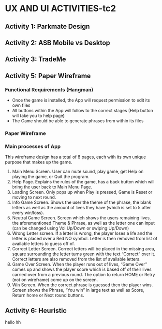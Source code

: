 # UX AND UI ACTIVITIES-tc2

## Activity 1: Parkmate Design



## Activity 2: ASB Mobile vs Desktop


## Activity 3: TradeMe



## Activity 5: Paper Wireframe 

### Functional Requirements (Hangman)

+ Once the game is installed, the App will request permission to edit its own files
+ All buttons within the App will follow to the correct stages (Help button will take you to help page)
+ The Game should be able to generate phrases from within its files

### Paper Wireframe



### Main processes of App

This wireframe design has a total of 8 pages, each with its own unique purpose that makes up the game. 
1.	Main Menu Screen. User can mute sound, play game, get Help on playing the game, or Quit the program. 
2.	Help Page. Explains the rules of the game, has a back button which will bring the user back to Main Menu Page.
3.	Loading Screen. Only pops up when Play is pressed, Game is Reset or moving to next round. 
4.	Info Game Screen. Shows the user the theme of the phrase, the blank letters as well as the amount of lives they have (which is set to 5 after every win/loss).
5.	Neutral Game Screen. Screen which shows the users remaining lives, the aforementioned Theme & Phrase, as well as the letter one can input (can be changed using Vol Up/Down or swiping Up/Down)
6.	Wrong Letter screen. If a letter is wrong, the player loses a life and the letter is placed over a Red NO symbol. Letter is then removed from list of available letters to guess off of.
7.	Correct Letter Screen. Correct letters will be placed in the missing area, square surrounding the letter turns green with the text “Correct” over it. Correct letters are also removed from the list of available letters.
8.	Game Over Screen. When the player runs out of lives, “Game Over” comes up and shows the player score which is based off of their lives carried over from a previous round. The option to return HOME or Retry (not on wireframe) come up on the screen. 
9.	Win Screen. When the correct phrase is guessed then the player wins. Screen shows the Phrase, “You win” in large text as well as Score, Return home or Next round buttons. 

## Activity 6: Heuristic

hello hh
